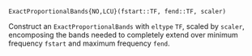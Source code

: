 ```
ExactProportionalBands{NO,LCU}(fstart::TF, fend::TF, scaler)
```

Construct an `ExactProportionalBands` with `eltype` `TF`, scaled by `scaler`, encomposing the bands needed to completely extend over minimum frequency `fstart` and maximum frequency `fend`.
